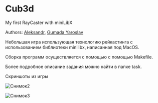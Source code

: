 # Cub3d

My first RayCaster with miniLibX

Authors: [Aleksandr](https://github.com/alexcander560), [Gumada Yaroslav](https://github.com/GumadaYaroslav)

Небольшая игра использующая технологию рейкастинга с использованием библиотеки minilibx, написанная под MacOS.

Сборка программ осуществляется с помощью с помощью Makefile.

Более подробное описание задания можно найти в папке task.

Скриншоты из игры

![Снимок2](https://user-images.githubusercontent.com/70471514/161288793-90a896ad-c4a0-4544-bcb8-bb0bdc0661d9.PNG)

![Снимок3](https://user-images.githubusercontent.com/70471514/161288802-54645ee9-a571-4a39-8afd-2ecd77355ae8.PNG)
